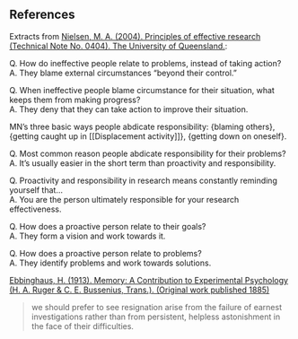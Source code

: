 ## References

Extracts from [Nielsen, M. A. (2004). Principles of effective research (Technical Note No. 0404). The University of Queensland.](https://notes.andymatuschak.org/zKfPfesQJTAsZw5CATEpPzr):

Q. How do ineffective people relate to problems, instead of taking action?  
A. They blame external circumstances “beyond their control.”

Q. When ineffective people blame circumstance for their situation, what keeps them from making progress?  
A. They deny that they can take action to improve their situation.

MN’s three basic ways people abdicate responsibility: {blaming others}, {getting caught up in [[Displacement activity]]}, {getting down on oneself}.

Q. Most common reason people abdicate responsibility for their problems?  
A. It’s usually easier in the short term than proactivity and responsibility.

Q. Proactivity and responsibility in research means constantly reminding yourself that…  
A. You are the person ultimately responsible for your research effectiveness.

Q. How does a proactive person relate to their goals?  
A. They form a vision and work towards it.

Q. How does a proactive person relate to problems?  
A. They identify problems and work towards solutions.

[Ebbinghaus, H. (1913). Memory: A Contribution to Experimental Psychology (H. A. Ruger & C. E. Bussenius, Trans.). (Original work published 1885)](https://notes.andymatuschak.org/zLzssGrAzNxttF37QcvbH2W)

> we should prefer to see resignation arise from the failure of earnest investigations rather than from persistent, helpless astonishment in the face of their difficulties.
